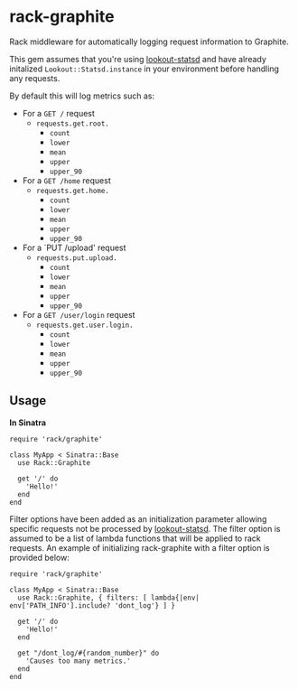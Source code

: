 rack-graphite
=============

Rack middleware for automatically logging request information to Graphite.


This gem assumes that you're using
[lookout-statsd](https://github.com/lookout/statsd) and have already initalized
`Lookout::Statsd.instance` in your environment before handling any requests.

By default this will log metrics such as:

* For a `GET /` request
    * `requests.get.root.`
        * `count`
        * `lower`
        * `mean`
        * `upper`
        * `upper_90`
* For a `GET /home` request
    * `requests.get.home.`
        * `count`
        * `lower`
        * `mean`
        * `upper`
        * `upper_90`
* For a `PUT /upload' request
    * `requests.put.upload.`
        * `count`
        * `lower`
        * `mean`
        * `upper`
        * `upper_90`
* For a `GET /user/login` request
    * `requests.get.user.login.`
        * `count`
        * `lower`
        * `mean`
        * `upper`
        * `upper_90`

## Usage

**In Sinatra**

    require 'rack/graphite'

    class MyApp < Sinatra::Base
      use Rack::Graphite

      get '/' do
        'Hello!'
      end
    end
    
Filter options have been added as an initialization parameter allowing 
specific requests not be processed by [lookout-statsd](https://github.com/lookout/statsd). 
The filter option is assumed to be a list of lambda functions that will be
applied to rack requests. An example of initializing rack-graphite with a
filter option is provided below:


    require 'rack/graphite'

    class MyApp < Sinatra::Base
      use Rack::Graphite, { filters: [ lambda{|env| env['PATH_INFO'].include? 'dont_log'} ] }

      get '/' do
        'Hello!'
      end
      
      get "/dont_log/#{random_number}" do
        'Causes too many metrics.'
      end
    end